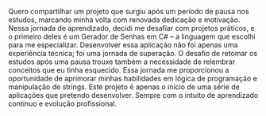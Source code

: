 Quero compartilhar um projeto que surgiu após um período de pausa nos estudos, marcando minha volta com renovada dedicação e motivação.
Nessa jornada de aprendizado, decidi me desafiar com projetos práticos, e o primeiro deles é um Gerador de Senhas em C# – a linguagem que escolhi para me especializar.
Desenvolver essa aplicação não foi apenas uma experiência técnica; foi uma jornada de superação. O desafio de retomar os estudos após uma pausa trouxe também a necessidade
de relembrar conceitos que eu tinha esquecido. Essa jornada me proporcionou a oportunidade de aprimorar minhas habilidades em lógica de programação e manipulação de strings.
Este projeto é apenas o início de uma série de aplicações que pretendo desenvolver.
Sempre com o intuito de aprendizado contínuo e evolução profissional.
